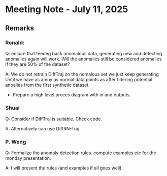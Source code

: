 # Meeting Note - July 11, 2025

## Remarks

### Ronald:
Q: ensure that feedeg back anomalous data, generating new and detecting anomalies again will work. Will the anomalies still be considered anomalies if they are 50% of the dataset?

A: We do not retrain DiffTraj on the nomalous set we just keep generating Until we have as amny as normal data points as after filtering potential anoalies from the first synthetic dataset.

- Prepare a high level proces diagram with in and outputs.


### Shuai
Q: Consider if DiffTraj is suitable. Check code.

A: Alternatively can use DiffRN-Traj.

### P. Weng
Q: Formalize the anomaly detection rules. compute examples etc for the monday presentation.

A: I will present the rules (and examples if all goes well).


